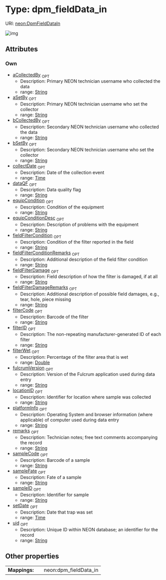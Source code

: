 
# Type: dpm_fieldData_in




URI: [neon:DpmFieldDataIn](https://data.neonscience.org/DpmFieldDataIn)


![img](http://yuml.me/diagram/nofunky;dir:TB/class/[DpmFieldDataIn&#124;uid:string%20%3F;remarks:string%20%3F;sampleID:string%20%3F;setDate:time%20%3F;collectDate:time%20%3F;aCollectedBy:string%20%3F;bCollectedBy:string%20%3F;locationID:string%20%3F;aSetBy:string%20%3F;bSetBy:string%20%3F;sampleFate:string%20%3F;sampleCode:string%20%3F;dataQF:string%20%3F;fulcrumVersion:string%20%3F;platformInfo:string%20%3F;fieldFilterCondition:string%20%3F;fieldFilterConditionRemarks:string%20%3F;fieldFilterDamage:string%20%3F;fieldFilterDamageRemarks:string%20%3F;filterID:string%20%3F;filterWet:double%20%3F;equipCondition:string%20%3F;equipConditionDesc:string%20%3F;filterCode:string%20%3F])

## Attributes


### Own

 * [aCollectedBy](aCollectedBy.md)  <sub>OPT</sub>
    * Description: Primary NEON technician username who collected the data
    * range: [String](types/String.md)
 * [aSetBy](aSetBy.md)  <sub>OPT</sub>
    * Description: Primary NEON technician username who set the collector
    * range: [String](types/String.md)
 * [bCollectedBy](bCollectedBy.md)  <sub>OPT</sub>
    * Description: Secondary NEON technician username who collected the data
    * range: [String](types/String.md)
 * [bSetBy](bSetBy.md)  <sub>OPT</sub>
    * Description: Secondary NEON technician username who set the collector
    * range: [String](types/String.md)
 * [collectDate](collectDate.md)  <sub>OPT</sub>
    * Description: Date of the collection event
    * range: [Time](types/Time.md)
 * [dataQF](dataQF.md)  <sub>OPT</sub>
    * Description: Data quality flag
    * range: [String](types/String.md)
 * [equipCondition](equipCondition.md)  <sub>OPT</sub>
    * Description: Condition of the equipment
    * range: [String](types/String.md)
 * [equipConditionDesc](equipConditionDesc.md)  <sub>OPT</sub>
    * Description: Description of problems with the equipment
    * range: [String](types/String.md)
 * [fieldFilterCondition](fieldFilterCondition.md)  <sub>OPT</sub>
    * Description: Condition of the filter reported in the field
    * range: [String](types/String.md)
 * [fieldFilterConditionRemarks](fieldFilterConditionRemarks.md)  <sub>OPT</sub>
    * Description: Additional description of the field filter condition
    * range: [String](types/String.md)
 * [fieldFilterDamage](fieldFilterDamage.md)  <sub>OPT</sub>
    * Description: Field description of how the filter is damaged, if at all
    * range: [String](types/String.md)
 * [fieldFilterDamageRemarks](fieldFilterDamageRemarks.md)  <sub>OPT</sub>
    * Description: Additional description of possible field damages, e.g., tear, hole, piece missing
    * range: [String](types/String.md)
 * [filterCode](filterCode.md)  <sub>OPT</sub>
    * Description: Barcode of the filter
    * range: [String](types/String.md)
 * [filterID](filterID.md)  <sub>OPT</sub>
    * Description: The non-repeating manufacturer-generated ID of each filter
    * range: [String](types/String.md)
 * [filterWet](filterWet.md)  <sub>OPT</sub>
    * Description: Percentage of the filter area that is wet
    * range: [Double](types/Double.md)
 * [fulcrumVersion](fulcrumVersion.md)  <sub>OPT</sub>
    * Description: Version of the Fulcrum application used during data entry
    * range: [String](types/String.md)
 * [locationID](locationID.md)  <sub>OPT</sub>
    * Description: Identifier for location where sample was collected
    * range: [String](types/String.md)
 * [platformInfo](platformInfo.md)  <sub>OPT</sub>
    * Description: Operating System and browser information (where applicable) of computer used during data entry
    * range: [String](types/String.md)
 * [remarks](remarks.md)  <sub>OPT</sub>
    * Description: Technician notes; free text comments accompanying the record
    * range: [String](types/String.md)
 * [sampleCode](sampleCode.md)  <sub>OPT</sub>
    * Description: Barcode of a sample
    * range: [String](types/String.md)
 * [sampleFate](sampleFate.md)  <sub>OPT</sub>
    * Description: Fate of a sample
    * range: [String](types/String.md)
 * [sampleID](sampleID.md)  <sub>OPT</sub>
    * Description: Identifier for sample
    * range: [String](types/String.md)
 * [setDate](setDate.md)  <sub>OPT</sub>
    * Description: Date that trap was set
    * range: [Time](types/Time.md)
 * [uid](uid.md)  <sub>OPT</sub>
    * Description: Unique ID within NEON database; an identifier for the record
    * range: [String](types/String.md)

## Other properties

|  |  |  |
| --- | --- | --- |
| **Mappings:** | | neon:dpm_fieldData_in |

